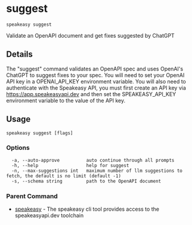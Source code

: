 # suggest  
`speakeasy suggest`  


Validate an OpenAPI document and get fixes suggested by ChatGPT  

## Details

The "suggest" command validates an OpenAPI spec and uses OpenAI's ChatGPT to suggest fixes to your spec.
You will need to set your OpenAI API key in a OPENAI_API_KEY environment variable. You will also need to authenticate with the Speakeasy API,
you must first create an API key via https://app.speakeasyapi.dev and then set the SPEAKEASY_API_KEY environment variable to the value of the API key.

## Usage

```
speakeasy suggest [flags]
```

### Options

```
  -a, --auto-approve          auto continue through all prompts
  -h, --help                  help for suggest
  -n, --max-suggestions int   maximum number of llm suggestions to fetch, the default is no limit (default -1)
  -s, --schema string         path to the OpenAPI document
```

### Parent Command

* [speakeasy](README.md)	 - The speakeasy cli tool provides access to the speakeasyapi.dev toolchain
